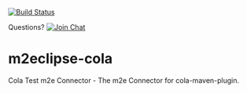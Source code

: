 [![Build Status](https://travis-ci.org/bmsantos/m2eclipse-cola.svg?branch=master)](https://travis-ci.org/bmsantos/m2eclipse-cola)

Questions? [![Join Chat](https://badges.gitter.im/JoinChat.svg)](https://gitter.im/bmsantos/cola-maven-plugin)

m2eclipse-cola
==============

Cola Test m2e Connector - The m2e Connector for cola-maven-plugin.
